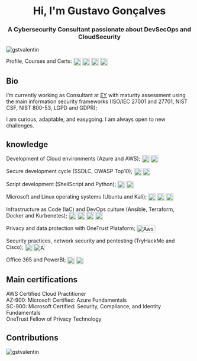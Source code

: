 <h1 align="center">Hi, I'm Gustavo Gonçalves</h1>
<h3 align="center">A Cybersecurity Consultant passionate about DevSecOps and CloudSecurity</h3>

<p align="left"> <img src="https://komarev.com/ghpvc/?username=gstvalentin&label=Profile%20views&color=0e75b6&style=flat" alt="gstvalentin" align="center" /> 

Profile, Courses and Certs: <a href="https://linkedin.com/in/gstgoncalves" target="blank"><img align="center" src="https://raw.githubusercontent.com/rahuldkjain/github-profile-readme-generator/master/src/images/icons/Social/linked-in-alt.svg" alt="gstgoncalves" height="20" width="20" /></a>  <a href="https://tryhackme.com/p/gstvalentin" target="blank"><img align="center" src="https://tryhackme.com/img/favicon.png" alt="gstvalentin" height="20" width="20" /></a>  <a href="https://cursos.alura.com.br/user/gstgoncalves" target="blank"><img align="center" src="https://static-s.aa-cdn.net/img/ios/1225776635/b3ede73760b7e1501dada15d61da224e?v=1" alt="gstgoncalves" height="20" width="20" /></a>  <a href="https://www.credly.com/users/gstvalentin/badges" target="blank"><img align="center" src="https://images.credly.com/images/b685de69-03cf-402c-b8e3-62ecd0e2e949/blob.png" alt="gstgoncalves" height="20" width="20" /></a> </p>

<h2 align="left"> Bio </h2>

I’m currently working as Consultant at [EY](https://www.ey.com/) with maturity assessment using the main information security frameworks (ISO/IEC 27001 and 27701, NIST CSF, NIST 800-53, LGPD and GDPR);

I am curious, adaptable, and easygoing. I am always open to new challenges.

<h2 align="left"> knowledge </h2>


Development of Cloud environments (Azure and AWS); <img src="https://img.icons8.com/color/96/000000/amazon-web-services.png" alt="Aws" align="center" width="20" height="20"/> <img src="https://img.icons8.com/fluency/48/000000/azure-1.png" alt="Aws" align="center" width="20" height="20"/> 

Secure development cycle (SSDLC, OWASP Top10);  <img src="https://res.cloudinary.com/practicaldev/image/fetch/s--mZ6zgjzb--/c_imagga_scale,f_auto,fl_progressive,h_1080,q_auto,w_1080/https://dev-to-uploads.s3.amazonaws.com/uploads/articles/7s4w0pth3wrf29nocebo.png" alt="Aws" align="center" width="20" height="20"/> <img src="https://www.alura.com.br/assets/api/cursos/owasp-security-verification-standard-v5-a-v8.svg" alt="Aws" align="center" width="20" height="20"/> 

Script development (ShellScript and Python); <img src="https://camo.githubusercontent.com/a1f5aff58892807c94b62322f48bdc886d3a2ad0ec2604fee1853ee84275739e/68747470733a2f2f75706c6f61642e77696b696d656469612e6f72672f77696b6970656469612f636f6d6d6f6e732f7468756d622f322f32302f426173685f4c6f676f5f626c61636b5f616e645f77686974655f69636f6e5f6f6e6c792e7376672f3132303070782d426173685f4c6f676f5f626c61636b5f616e645f77686974655f69636f6e5f6f6e6c792e7376672e706e67" alt="Aws" align="center" width="20" height="20"/> <img src="https://img.icons8.com/color/96/000000/python--v1.png" alt="Aws" align="center" width="20" height="20"/>

Microsoft and Linux operating systems (Ubuntu and Kali); <img src="https://img.icons8.com/color/96/000000/windows-10.png" alt="Aws" align="center" width="20" height="20"/> <img src="https://img.icons8.com/color/96/000000/ubuntu--v1.png" alt="Aws" align="center" width="20" height="20"/> <img src="https://img.icons8.com/plasticine/100/000000/kali-linux.png" alt="Aws" align="center" width="20" height="20"/> 

Infrastructure as Code (IaC) and DevOps culture (Ansible, Terraform, Docker and Kurbenetes); <img src="https://img.icons8.com/fluency/96/000000/ansible.png" alt="Aws" align="center" width="20" height="20"/> <img src="https://img.icons8.com/fluency/96/000000/terraform.png" alt="Aws" align="center" width="20" height="20"/> <img src="https://img.icons8.com/fluency/96/000000/docker.png" alt="Aws" align="center" width="20" height="20"/> <img src="https://img.icons8.com/color/96/000000/kubernetes.png" alt="Aws" align="center" width="20" height="20"/> 

Privacy and data protection with OneTrust Plataform;  <img src="https://www.onetrust.com/br/wp-content/uploads/2021/06/20200729-OneTrust-CMYK-GreenBG.png" alt="Aws" align="center" width="50" height="20"/> 

Security practices, network security and pentesting (TryHackMe and Cisco); <img src="https://tryhackme.com/img/favicon.png" alt="Aws" align="center" width="20" height="20"/> <img src="https://marcas-logos.net/wp-content/uploads/2020/03/Cisco-Logo-Antigo.jpg" alt="Aws" align="center" width="30" height="20"/> 

Office 365 and PowerBI; <img src="https://img.icons8.com/color/96/000000/office-365.png" alt="Aws" align="center" width="20" height="20"/> <img src="https://img.icons8.com/color/96/000000/power-bi.png" alt="Aws" align="center" width="20" height="20"/> 


<h2 align="left">Main certifications</h2>

AWS Certified Cloud Practitioner <br>
AZ-900: Microsoft Certified: Azure Fundamentals<br>
SC-900: Microsoft Certified: Security, Compliance, and Identity Fundamentals <br>
OneTrust Fellow of Privacy Technology<br>


<h2 align="left">Contributions</h2>

<p><img align="left" src="https://github-readme-stats.vercel.app/api/top-langs?username=gstvalentin&show_icons=true&locale=en&layout=compact" alt="gstvalentin"/></p>
